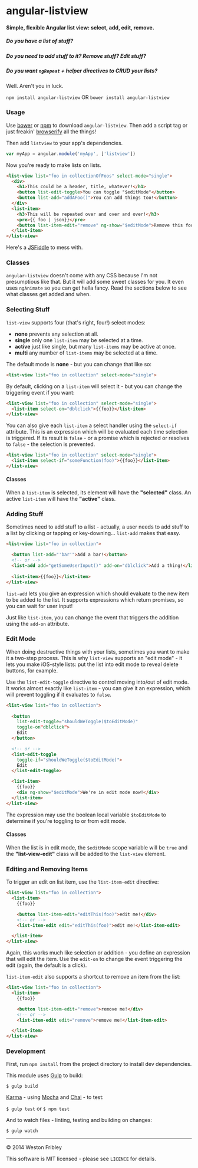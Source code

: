 angular-listview
================

#### Simple, flexible Angular list view: select, add, edit, remove.

##### Do you have a list of stuff?

##### Do you need to add stuff to it? Remove stuff? Edit stuff?

##### Do you want `ngRepeat` + helper directives to CRUD your lists?

Well. Aren't you in luck.

`npm install angular-listview` OR `bower install angular-listview`

### Usage

Use [bower](http://bower.io/) or [npm](https://www.npmjs.org/) to download
`angular-listview`. Then add a script tag or just freakin'
[browserify](http://browserify.org/) all the things!

Then add `listview` to your app's dependencies.

```js
var myApp = angular.module('myApp', ['listview'])
```

Now you're ready to make lists on lists.

```html
<list-view list="foo in collectionOfFoos" select-mode="single">
  <div>
    <h1>This could be a header, title, whatever!</h1>
    <button list-edit-toggle>You can toggle "$editMode"</button>
    <button list-add="addAFoo()">You can add things too!</button>
  </div>
  <list-item>
    <h3>This will be repeated over and over and over!</h3>
    <pre>{{ foo | json}}</pre>
    <button list-item-edit="remove" ng-show="$editMode">Remove this foo!</button>
  </list-item>
</list-view>
```

Here's a [JSFiddle](https://jsfiddle.net/qyvfns8a/) to mess with.  

### Classes

`angular-listview` doesn't come with any CSS because I'm not presumptious like
that. But it will add some sweet classes for you. It even uses `ngAnimate` so
you can get hella fancy. Read the sections below to see what classes get added
and when.

### Selecting Stuff

`list-view` supports four (that's right, four!) select modes:

  - **none** prevents any selection at all.
  - **single** only one `list-item` may be selected at a time.
  - **active** just like single, but many `list-items` may be active at once.
  - **multi** any number of `list-items` may be selected at a time.

The default mode is **none** - but you can change that like so:

```html
<list-view list="foo in collection" select-mode="single">
```

By default, clicking on a `list-item` will select it - but you can change the
triggering event if you want:

```html
<list-view list="foo in collection" select-mode="single">
  <list-item select-on="dblclick">{{foo}}</list-item>
</list-view>
```

You can also give each `list-item` a select handler using the `select-if`
attribute. This is an expression which will be evaluated each time selection is
triggered. If its result is `false` - or a promise which is rejected or resolves
to `false` - the selection is prevented.

```html
<list-view list="foo in collection" select-mode="single">
  <list-item select-if="someFunction(foo)">{{foo}}</list-item>
</list-view>
```

#### Classes

When a `list-item` is selected, its element will have the **"selected"** class.
An active `list-item` will have the **"active"** class.

### Adding Stuff

Sometimes need to add stuff to a list - actually, a user needs to add stuff to
a list by clicking or tapping or key-downing... `list-add` makes that easy.

```html
<list-view list="foo in collection">

  <button list-add="'bar'">Add a bar!</button>
  <!-- or -->
  <list-add add="getSomeUserInput()" add-on="dblclick">Add a thing!</list-add>
  
  <list-item>{{foo}}</list-item>
</list-view>
```

`list-add` lets you give an expression which should evaluate to the new item to
be added to the list. It supports expressions which return promises, so you can
wait for user input!

Just like `list-item`, you can change the event that triggers the addition using
the `add-on` attribute.

### Edit Mode 

When doing destructive things with your lists, sometimes you want to make it a
two-step process. This is why `list-view` supports an "edit mode" - it lets you
make iOS-style lists: put the list into edit mode to reveal delete buttons, for
example.

Use the `list-edit-toggle` directive to control moving into/out of edit mode. It
works almost exactly like `list-item` - you can give it an expression, which
will prevent toggling if it evaluates to `false`.

```html
<list-view list="foo in collection">
  
  <button
    list-edit-toggle="shouldWeToggle($toEditMode)"
    toggle-on"dblclick">
    Edit
  </button>

  <!-- or -->
  <list-edit-toggle
    toggle-if="shouldWeToggle($toEditMode)">
    Edit
  </list-edit-toggle>

  <list-item>
    {{foo}}
    <div ng-show="$editMode">We're in edit mode now!</div>
  </list-item>
</list-view>
```

The expression may use the boolean local variable `$toEditMode` to determine if
you're toggling to or from edit mode.

#### Classes

When the list is in edit mode, the `$editMode` scope variable will be `true` and
the **"list-view-edit"** class will be added to the `list-view` element.

### Editing and Removing Items

To trigger an edit on list item, use the `list-item-edit` directive:

```html
<list-view list="foo in collection">
  <list-item>
    {{foo}}

    <button list-item-edit="editThis(foo)">edit me!</div>
    <!-- or -->
    <list-item-edit edit="editThis(foo)">edit me!</list-item-edit>

  </list-item>
</list-view>
```

Again, this works much like selection or addition - you define an expression
that will edit the item. Use the `edit-on` to change the event triggering the
edit (again, the default is a click).

`list-item-edit` also supports a shortcut to remove an item from the list:

```html
<list-view list="foo in collection">
  <list-item>
    {{foo}}

    <button list-item-edit="remove">remove me!</div>
    <!-- or -->
    <list-item-edit edit="remove">remove me!</list-item-edit>

  </list-item>
</list-view>
```

### Development

First, run `npm install` from the project directory to install dev dependencies.

This module uses [Gulp](http://gulpjs.com/) to build:

`$ gulp build`

[Karma](http://karma-runner.github.io/) - using
[Mocha](http://visionmedia.github.io/mocha/) and [Chai](http://chaijs.com/) - to
test:

`$ gulp test` or `$ npm test`

And to watch files - linting, testing and building on changes:

`$ gulp watch`

-----

&copy; 2014 Weston Fribley

This software is MIT licensed - please see `LICENCE` for details.
